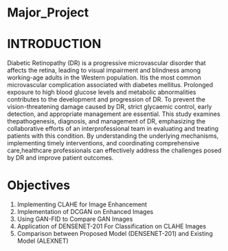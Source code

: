 # Major_Project

# INTRODUCTION <br>
Diabetic Retinopathy (DR) is a progressive microvascular disorder that affects the
retina, leading to visual impairment and blindness among working-age adults in the
Western population. Itis the most common microvascular complication associated with
diabetes mellitus. Prolonged exposure to high blood glucose levels and metabolic
abnormalities contributes to the development and progression of DR. To prevent the
vision-threatening damage caused by DR, strict glycaemic control, early detection, and
appropriate management are essential. This study examines thepathogenesis, diagnosis,
and management of DR, emphasizing the collaborative efforts of an interprofessional
team in evaluating and treating patients with this condition. By understanding the
underlying mechanisms, implementing timely interventions, and coordinating
comprehensive care,healthcare professionals can effectively address the challenges
posed by DR and improve patient outcomes.
<be>
#  Objectives
1. Implementing CLAHE for Image Enhancement
2. Implementation of DCGAN on Enhanced Images
3. Using GAN-FID to Compare GAN Images
4. Application of DENSENET-201 For Classification on CLAHE Images
5. Comparison between Proposed Model (DENSENET-201) and Existing
Model (ALEXNET)
<br>
